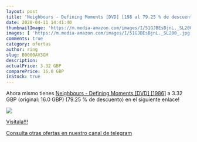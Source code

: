 ```yaml
---
layout: post
title: 'Neighbours - Defining Moments [DVD] [198 al 79.25 % de descuento'
date: 2020-04-11 14:41:40
thumbnailImage: 'https://m.media-amazon.com/images/I/51GJBEsBjnL._SL200_.jpg'
images: [ 'https://m.media-amazon.com/images/I/51GJBEsBjnL._SL200_.jpg' ]
comments: true
category: ofertas
author: ring
slug: B0000AV3GM
description:
actualPrice: 3.32 GBP
comparePrice: 16.0 GBP
inStock: true
---
```


Ahora mismo tienes [Neighbours - Defining Moments [DVD] [1986]](https://www.amazon.com/dp/B0000AV3GM/?tag=redken08-20) a 3.32 GBP (original: 16.0 GBP) (79.25 %  de descuento) en el siguiente enlace!

[![](https://m.media-amazon.com/images/I/51GJBEsBjnL._SL200_.jpg)](https://www.amazon.com/dp/B0000AV3GM/?tag=redken08-20)

[Visítala!!!](https://www.amazon.com/dp/B0000AV3GM/?tag=redken08-20)

[Consulta otras ofertas en nuestro canal de telegram](https://t.me/s/ofertas25)
